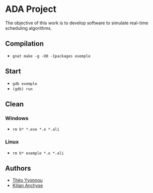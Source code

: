 # ADA Project

The objective of this work is to develop software to simulate real-time scheduling algorithms.

## Compilation

* `gnat make -g -O0 -Ipackages exemple`

## Start

* `gdb exemple`
* `(gdb) run`

## Clean

### Windows

* `rm b* *.exe *.o *.ali`

### Linux

* `rm b* exemple *.o *.ali`

## Authors

* [Théo Yvonnou](https://github.com/tyvonnou)
* [Kilian Anchyse](https://github.com/anchyseK)
